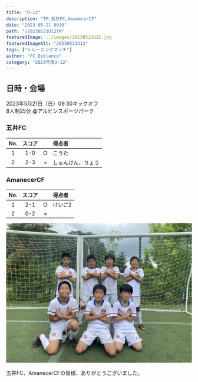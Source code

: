 ```yaml
---
title: "U-12"
description: "TM 五井FC,AmanecerCF"
date: "2023-05-21 0930"
path: "/20230521U12TM"
featuredImage: ../images/20230521U12.jpg
featuredImageAlt: "20230521U12"
tags: ["トレーニングマッチ"]
author: "FC Esblanco"
category: "2023年度U-12"
---
```


## 日時・会場

2023年5月21日（日）09:30キックオフ  
8人制25分
@アルビンスポーツパーク


### 五井FC

| No.| スコア |   | 得点者  |
|:--:|:------:|:-:|:--------|
| 1  | 1-0 | ○ |こうた|
| 2  | 2-3 | × |しゅんけん、りょう|

### AmanecerCF

| No.| スコア |   | 得点者  |
|:--:|:------:|:-:|:--------|
| 1  | 2-1 | ○ |けいご2|
| 2  | 0-2 | × ||

![20230521U12](../images/20230521U12B.jpg "U12TM")

五井FC、AmanecerCFの皆様、ありがとうございました。